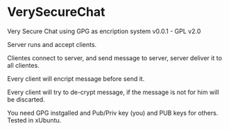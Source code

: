 # VerySecureChat
Very Secure Chat using GPG as encription system
v0.0.1 - GPL v2.0

Server runs and accept clients.

Clientes connect to server, and send message to server, server deliver it to all clientes.

Every client will encript message before send it.

Every client will try to de-crypt message, if the message is not for him will be discarted.

You need GPG instgalled and Pub/Priv key (you) and PUB keys for others.
Tested in xUbuntu.
